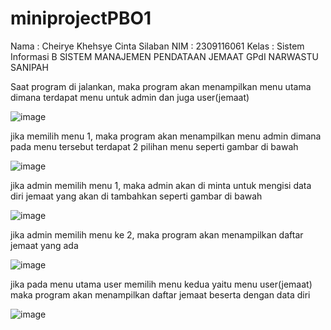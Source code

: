 # miniprojectPBO1
Nama : Cheirye Khehsye Cinta Silaban
NIM : 2309116061
Kelas : Sistem Informasi B
SISTEM MANAJEMEN PENDATAAN JEMAAT GPdI NARWASTU SANIPAH

Saat program di jalankan, maka program akan menampilkan menu utama dimana terdapat menu untuk admin dan juga user(jemaat)

![image](https://github.com/user-attachments/assets/1a0a3d77-12a3-405e-87ca-49c3453286d2)

jika memilih menu 1, maka program akan menampilkan menu admin dimana pada menu tersebut terdapat 2 pilihan menu seperti gambar di bawah

![image](https://github.com/user-attachments/assets/8ab0fe27-2ad9-4c9d-b7ae-30c05eda1697)

jika admin memilih menu 1, maka admin akan di minta untuk mengisi data diri jemaat yang akan di tambahkan seperti gambar di bawah

![image](https://github.com/user-attachments/assets/e65c9fac-a98a-4fb0-a8c0-c036ddf4cccd)

jika admin memilih menu ke 2, maka program akan menampilkan daftar jemaat yang ada 

![image](https://github.com/user-attachments/assets/18b86d5e-5c7e-4eda-ab3b-e74952871136)

jika pada menu utama user memilih menu kedua yaitu menu user(jemaat) maka program akan menampilkan daftar jemaat beserta dengan data diri

![image](https://github.com/user-attachments/assets/c9422b92-a421-4603-a096-ff1ccf1719ba)



